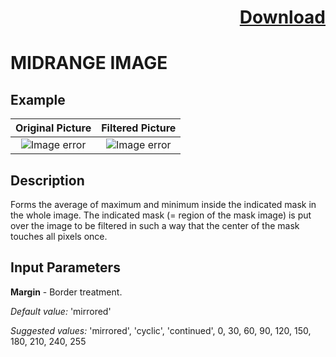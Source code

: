 # <p align="right"><a class="github-button" aria-label="Download ntkme/github-buttons on GitHub" href="https://github.com/Balluff-BVS/halconscripts/raw/master/Filters/Smoothing/MidrangeImage/midrange_image.zip" data-icon="octicon-cloud-download">Download</a></p>


MIDRANGE IMAGE
==========

## Example

Original Picture             | Filtered Picture
:-------------------------:|:-------------------------:
![Image error](https://github.com/Balluff-BVS/halconscripts/blob/master/Filters/Smoothing/MidrangeImage/original.png?raw=true)  |  ![Image error](https://github.com/Balluff-BVS/halconscripts/blob/master/Filters/Smoothing/MidrangeImage/midrange_image.png?raw=true)

Description
----------

Forms the average of maximum and minimum inside the indicated mask in the whole image. The indicated mask (= region of the mask image) is put over the image to be filtered in such a way that the center of the mask touches all pixels once.

Input Parameters
----------

**Margin** - Border treatment.

*Default value:*  'mirrored'

*Suggested values:*  'mirrored', 'cyclic', 'continued', 0, 30, 60, 90, 120, 150, 180, 210, 240, 255

